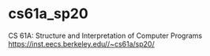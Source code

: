 # cs61a_sp20

CS 61A: Structure and Interpretation of Computer Programs
https://inst.eecs.berkeley.edu//~cs61a/sp20/
